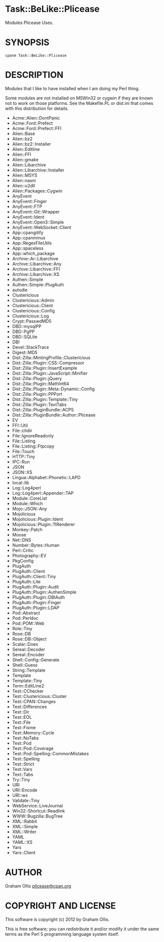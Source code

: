 # Task::BeLike::Plicease

Modules Plicease Uses.

# SYNOPSIS

    cpanm Task::BeLike::Plicease

# DESCRIPTION

Modules that I like to have installed when I am doing my Perl thing.

Some modules are not installed on MSWin32 or cygwin if they are known
not to work on those platforms.  See the Makefile.PL or dist.ini that
comes with this distribution for details.

- Acme::Alien::DontPanic
- Acme::Ford::Prefect
- Acme::Ford::Prefect::FFI
- Alien::Base
- Alien::bz2
- Alien::bz2::Installer
- Alien::Editline
- Alien::FFI
- Alien::gmake
- Alien::Libarchive
- Alien::Libarchive::Installer
- Alien::MSYS
- Alien::nasm
- Alien::o2dll
- Alien::Packages::Cygwin
- AnyEvent
- AnyEvent::Finger
- AnyEvent::FTP
- AnyEvent::Git::Wrapper
- AnyEvent::Ident
- AnyEvent::Open3::Simple
- AnyEvent::WebSocket::Client
- App::cpangitify
- App::cpanminus
- App::RegexFileUtils
- App::spaceless
- App::which\_package
- Archive::Ar::Libarchive
- Archive::Libarchive::Any
- Archive::Libarchive::FFI
- Archive::Libarchive::XS
- Authen::Simple
- Authen::Simple::PlugAuth
- autodie
- Clustericious
- Clustericious::Admin
- Clustericious::Client
- Clustericious::Config
- Clustericious::Log
- Crypt::PasswdMD5
- DBD::mysqlPP
- DBD::PgPP
- DBD::SQLite
- DBI
- Devel::StackTrace
- Digest::MD5
- Dist::Zilla::MintingProfile::Clustericious
- Dist::Zilla::Plugin::CSS::Compressor
- Dist::Zilla::Plugin::InsertExample
- Dist::Zilla::Plugin::JavaScript::Minifier
- Dist::Zilla::Plugin::jQuery
- Dist::Zilla::Plugin::MathInt64
- Dist::Zilla::Plugin::Meta::Dynamic::Config
- Dist::Zilla::Plugin::PPPort
- Dist::Zilla::Plugin::Template::Tiny
- Dist::Zilla::Plugin::TextTabs
- Dist::Zilla::PluginBundle::ACPS
- Dist::Zilla::PluginBundle::Author::Plicease
- EV
- FFI::Util
- File::chdir
- File::IgnoreReadonly
- File::Listing
- File::Listing::Ftpcopy
- File::Touch
- HTTP::Tiny
- IPC::Run
- JSON
- JSON::XS
- Lingua::Alphabet::Phonetic::LAPD
- local::lib
- Log::Log4perl
- Log::Log4perl::Appender::TAP
- Module::CoreList
- Module::Which
- Mojo::JSON::Any
- Mojolicious
- Mojolicious::Plugin::Ident
- Mojolicious::Plugin::TtRenderer
- Monkey::Patch
- Moose
- Net::DNS
- Number::Bytes::Human
- Perl::Critic
- Photography::EV
- PkgConfig
- PlugAuth
- PlugAuth::Client
- PlugAuth::Client::Tiny
- PlugAuth::Lite
- PlugAuth::Plugin::Audit
- PlugAuth::Plugin::AuthenSimple
- PlugAuth::Plugin::DBIAuth
- PlugAuth::Plugin::Finger
- PlugAuth::Plugin::LDAP
- Pod::Abstract
- Pod::Perldoc
- Pod::POM::Web
- Role::Tiny
- Rose::DB
- Rose::DB::Object
- Scalar::Does
- Sereal::Decoder
- Sereal::Encoder
- Shell::Config::Generate
- Shell::Guess
- String::Template
- Template
- Template::Tiny
- Term::EditLine2
- Test::CChecker
- Test::Clustericious::Cluster
- Test::CPAN::Changes
- Test::Differences
- Test::Dir
- Test::EOL
- Test::File
- Test::Fixme
- Test::Memory::Cycle
- Test::NoTabs
- Test::Pod
- Test::Pod::Coverage
- Test::Pod::Spelling::CommonMistakes
- Test::Spelling
- Test::Strict
- Test::Vars
- Text::Tabs
- Try::Tiny
- URI
- URI::Encode
- URI::ws
- Validate::Tiny
- WebService::LiveJournal
- Win32::Shortcut::Readlink
- WWW::Bugzilla::BugTree
- XML::Rabbit
- XML::Simple
- XML::Writer
- YAML
- YAML::XS
- Yars
- Yars::Client

# AUTHOR

Graham Ollis <plicease@cpan.org>

# COPYRIGHT AND LICENSE

This software is copyright (c) 2012 by Graham Ollis.

This is free software; you can redistribute it and/or modify it under
the same terms as the Perl 5 programming language system itself.
